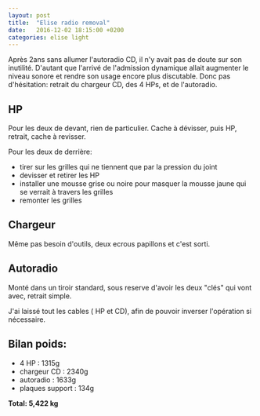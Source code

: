 ```yaml
---
layout: post
title:  "Elise radio removal"
date:   2016-12-02 18:15:00 +0200
categories: elise light 
---
```



Après 2ans sans allumer l'autoradio CD, il n'y avait pas de doute sur son inutilité.
D'autant que l'arrivé de l'admission dynamique allait augmenter le niveau sonore et rendre son usage encore plus discutable.
Donc pas d'hésitation: retrait du chargeur CD, des 4 HPs, et de l'autoradio.

HP
--
Pour les deux de devant, rien de particulier. Cache à dévisser, puis HP, retrait, cache à revisser.

Pour les deux de derrière:

* tirer sur les grilles qui ne tiennent que par la pression du joint
* devisser et retirer les HP
* installer une mousse grise ou noire pour masquer la mousse jaune qui se verrait à travers les grilles
* remonter les grilles

Chargeur
--------
Même pas besoin d'outils, deux ecrous papillons et c'est sorti.

Autoradio
---------
Monté dans un tiroir standard, sous reserve d'avoir les deux "clés" qui vont avec, retrait simple.

J'ai laissé tout les cables ( HP et CD), afin de pouvoir inverser l'opération si nécessaire.

Bilan poids:
------------

* 4 HP : 		1315g
* chargeur CD : 2340g
* autoradio   : 1633g
* plaques support : 134g

**Total:          5,422 kg**